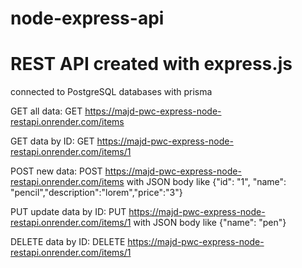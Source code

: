 # node-express-api
# REST API created with express.js
connected to PostgreSQL  databases with prisma


GET all data: GET https://majd-pwc-express-node-restapi.onrender.com/items

GET data by ID: GET https://majd-pwc-express-node-restapi.onrender.com/items/1

POST new data: POST https://majd-pwc-express-node-restapi.onrender.com/items with JSON body like {"id": "1", "name": "pencil","description":"lorem","price":"3"}

PUT update data by ID: PUT https://majd-pwc-express-node-restapi.onrender.com/items/1 with JSON body like {"name": "pen"}

DELETE data by ID: DELETE https://majd-pwc-express-node-restapi.onrender.com/items/1
